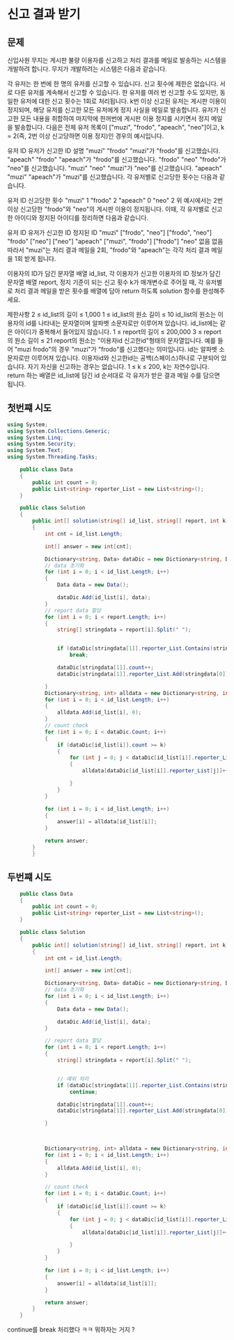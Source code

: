 #  신고 결과 받기

## 문제
신입사원 무지는 게시판 불량 이용자를 신고하고 처리 결과를 메일로 발송하는 시스템을 개발하려 합니다. 무지가 개발하려는 시스템은 다음과 같습니다.

각 유저는 한 번에 한 명의 유저를 신고할 수 있습니다.
신고 횟수에 제한은 없습니다. 서로 다른 유저를 계속해서 신고할 수 있습니다.
한 유저를 여러 번 신고할 수도 있지만, 동일한 유저에 대한 신고 횟수는 1회로 처리됩니다.
k번 이상 신고된 유저는 게시판 이용이 정지되며, 해당 유저를 신고한 모든 유저에게 정지 사실을 메일로 발송합니다.
유저가 신고한 모든 내용을 취합하여 마지막에 한꺼번에 게시판 이용 정지를 시키면서 정지 메일을 발송합니다.
다음은 전체 유저 목록이 ["muzi", "frodo", "apeach", "neo"]이고, k = 2(즉, 2번 이상 신고당하면 이용 정지)인 경우의 예시입니다.

유저 ID	유저가 신고한 ID	설명
"muzi"	"frodo"	"muzi"가 "frodo"를 신고했습니다.
"apeach"	"frodo"	"apeach"가 "frodo"를 신고했습니다.
"frodo"	"neo"	"frodo"가 "neo"를 신고했습니다.
"muzi"	"neo"	"muzi"가 "neo"를 신고했습니다.
"apeach"	"muzi"	"apeach"가 "muzi"를 신고했습니다.
각 유저별로 신고당한 횟수는 다음과 같습니다.

유저 ID	신고당한 횟수
"muzi"	1
"frodo"	2
"apeach"	0
"neo"	2
위 예시에서는 2번 이상 신고당한 "frodo"와 "neo"의 게시판 이용이 정지됩니다. 이때, 각 유저별로 신고한 아이디와 정지된 아이디를 정리하면 다음과 같습니다.

유저 ID	유저가 신고한 ID	정지된 ID
"muzi"	["frodo", "neo"]	["frodo", "neo"]
"frodo"	["neo"]	["neo"]
"apeach"	["muzi", "frodo"]	["frodo"]
"neo"	없음	없음
따라서 "muzi"는 처리 결과 메일을 2회, "frodo"와 "apeach"는 각각 처리 결과 메일을 1회 받게 됩니다.

이용자의 ID가 담긴 문자열 배열 id_list, 각 이용자가 신고한 이용자의 ID 정보가 담긴 문자열 배열 report, 정지 기준이 되는 신고 횟수 k가 매개변수로 주어질 때, 각 유저별로 처리 결과 메일을 받은 횟수를 배열에 담아 return 하도록 solution 함수를 완성해주세요.

제한사항
2 ≤ id_list의 길이 ≤ 1,000
1 ≤ id_list의 원소 길이 ≤ 10
id_list의 원소는 이용자의 id를 나타내는 문자열이며 알파벳 소문자로만 이루어져 있습니다.
id_list에는 같은 아이디가 중복해서 들어있지 않습니다.
1 ≤ report의 길이 ≤ 200,000
3 ≤ report의 원소 길이 ≤ 21
report의 원소는 "이용자id 신고한id"형태의 문자열입니다.
예를 들어 "muzi frodo"의 경우 "muzi"가 "frodo"를 신고했다는 의미입니다.
id는 알파벳 소문자로만 이루어져 있습니다.
이용자id와 신고한id는 공백(스페이스)하나로 구분되어 있습니다.
자기 자신을 신고하는 경우는 없습니다.
1 ≤ k ≤ 200, k는 자연수입니다.
return 하는 배열은 id_list에 담긴 id 순서대로 각 유저가 받은 결과 메일 수를 담으면 됩니다.

## 첫번쨰 시도

```cs
using System;
using System.Collections.Generic;
using System.Linq;
using System.Security;
using System.Text;
using System.Threading.Tasks;    

    public class Data
    {
        public int count = 0;
        public List<string> reporter_List = new List<string>();
    }

    public class Solution
    {
        public int[] solution(string[] id_list, string[] report, int k)
        {
            int cnt = id_list.Length;

            int[] answer = new int[cnt];

            Dictionary<string, Data> dataDic = new Dictionary<string, Data>();
            // data 초기화
            for (int i = 0; i < id_list.Length; i++)   
            {
                Data data = new Data();

                dataDic.Add(id_list[i], data);
            }
            // report data 할당
            for (int i = 0; i < report.Length; i++)
            {
                string[] stringdata = report[i].Split(" ");


                if (dataDic[stringdata[1]].reporter_List.Contains(stringdata[0]))
                    break;

                dataDic[stringdata[1]].count++;
                dataDic[stringdata[1]].reporter_List.Add(stringdata[0]);

            }
            Dictionary<string, int> alldata = new Dictionary<string, int>();
            for (int i = 0; i < id_list.Length; i++)
            {
                alldata.Add(id_list[i], 0);
            }
            // count check
            for (int i = 0; i < dataDic.Count; i++)
            {
                if (dataDic[id_list[i]].count >= k)
                {
                    for (int j = 0; j < dataDic[id_list[i]].reporter_List.Count; j++)
                    {
                        alldata[dataDic[id_list[i]].reporter_List[j]]++;

                    }
                }
            }

            for (int i = 0; i < id_list.Length; i++)
            {
                answer[i] = alldata[id_list[i]];
            }

            return answer;
        }
        }
```

## 두번쨰 시도

```cs
    public class Data
    {
        public int count = 0;
        public List<string> reporter_List = new List<string>();
    }

    public class Solution
    {
        public int[] solution(string[] id_list, string[] report, int k)
        {
            int cnt = id_list.Length;

            int[] answer = new int[cnt];

            Dictionary<string, Data> dataDic = new Dictionary<string, Data>();
            // data 초기화
            for (int i = 0; i < id_list.Length; i++)
            {
                Data data = new Data();

                dataDic.Add(id_list[i], data);
            }

            // report data 할당
            for (int i = 0; i < report.Length; i++)
            {
                string[] stringdata = report[i].Split(" ");


                // 예외 처리
                if (dataDic[stringdata[1]].reporter_List.Contains(stringdata[0]))
                    continue;

                dataDic[stringdata[1]].count++;
                dataDic[stringdata[1]].reporter_List.Add(stringdata[0]);

            }

            

            Dictionary<string, int> alldata = new Dictionary<string, int>();
            for (int i = 0; i < id_list.Length; i++)
            {
                alldata.Add(id_list[i], 0);
            }

            // count check
            for (int i = 0; i < dataDic.Count; i++)
            {
                if (dataDic[id_list[i]].count >= k)
                {
                    for (int j = 0; j < dataDic[id_list[i]].reporter_List.Count; j++)
                    {
                        alldata[dataDic[id_list[i]].reporter_List[j]]++;

                    }
                }
            }

            for (int i = 0; i < id_list.Length; i++)
            {
                answer[i] = alldata[id_list[i]];
            }

            return answer;
        }
    }

```

continue를 break 처리했다 ㅋㅋ 뭐하자는 거지 ?